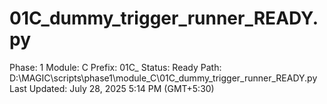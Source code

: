 # 01C_dummy_trigger_runner_READY.py

Phase: 1
Module: C
Prefix: 01C_
Status: Ready
Path: D:\MAGIC\scripts\phase1\module_C\01C_dummy_trigger_runner_READY.py
Last Updated: July 28, 2025 5:14 PM (GMT+5:30)